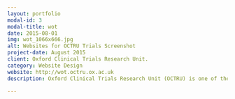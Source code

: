 ```yaml
---
layout: portfolio
modal-id: 3
modal-title: wot
date: 2015-08-01
img: wot_1066x666.jpg
alt: Websites for OCTRU Trials Screenshot
project-date: August 2015
client: Oxford Clinical Trials Research Unit.
category: Website Design
website: http://wot.octru.ox.ac.uk
description: Oxford Clinical Trials Research Unit (OCTRU) is one of the 50 registered UKCRC Clinical Trials Units. OCTRU is located at the University of Oxford. Tim Cranston, (employee of OCTRU and lead programmer of Cranston IT) create a website system that allows websites for trials to be quickly and simply created... 

---
```


